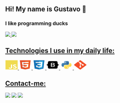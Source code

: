 <!-- Para abrir Markdown usar Ctrl + shift + v -->
## Hi! My name is Gustavo 🦆

### I like programming ducks
<!-- <table border="0" style="border:0;">
<tr>
<td>

![Top Langs](https://github-readme-stats.vercel.app/api/top-langs/?username=Gustavonn07&layout=donut&title_color=adbac7&text_color=adbac7&theme=transparent&hide_border=true)
</td>
<td>

![Meus status](https://github-readme-stats.vercel.app/api?username=Gustavonn07&title_color=adbac7&text_color=adbac7&theme=transparent&hide_border=true)
</td>
</tr>
</table> -->


<div>
   <a href="https://github.com/Gustavonn07">
   <img height="180em" src="https://github-readme-stats.vercel.app/api?username=Gustavonn07&show_icons=true&theme=merko&include_all_commits=true&count_private=true"/>
   <img height="180em" src="https://github-readme-stats.vercel.app/api/top-langs/?username=Gustavonn07&layout=compact&langs_count=6&theme=merko"/>
</div>

## Technologies I use in my daily life:
<div style="display: inline_block">
    <img alt="Gustavo-JS" height="30" width="40" src="https://raw.githubusercontent.com/devicons/devicon/master/icons/javascript/javascript-plain.svg">
    <img alt="Gustavo-HTML" height="30" width="40" src="https://raw.githubusercontent.com/devicons/devicon/master/icons/html5/html5-original.svg">
    <img alt="Gustavo-CSS" height="30" width="40" src="https://raw.githubusercontent.com/devicons/devicon/master/icons/css3/css3-original.svg"> 
    <img alt="Gustavo-BOOTSTRAP" height="30" width="40" src="https://raw.githubusercontent.com/devicons/devicon/master/icons/bootstrap/bootstrap-plain.svg">
    <img alt="Gustavo-Python" height="30" width="40" src="https://raw.githubusercontent.com/devicons/devicon/master/icons/python/python-original.svg">
    <img alt="Gustavo-GIT" height="30" width="40" src="https://raw.githubusercontent.com/devicons/devicon/master/icons/git/git-original.svg">

</div>

## Contact-me:
<div> 
  <a href="https://www.instagram.com/_gustavonep/" target="_blank"><img src="https://img.shields.io/badge/-Instagram-%23E4405F?style=for-the-badge&logo=instagram&logoColor=white" target="_blank"></a> 
  <a href = "mailto:gustavonepnog@gmail.com"><img src="https://img.shields.io/badge/-Gmail-%23333?style=for-the-badge&logo=gmail&logoColor=white" target="_blank"></a>
  <a href="https://www.linkedin.com/in/gustavo-nepomuceno-657807272/" target="_blank"><img src="https://img.shields.io/badge/-LinkedIn-%230077B5?style=for-the-badge&logo=linkedin&logoColor=white" target="_blank"></a> 
  
</div>